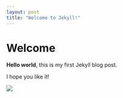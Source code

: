 ```yaml
---
layout: post
title: "Welcome to Jekyll!"
---
```


# Welcome

**Hello world**, this is my first Jekyll blog post.

I hope you like it!

<img src="https://pbs.twimg.com/profile_images/1447198705682030592/fSPPOk1X_400x400.jpg">

